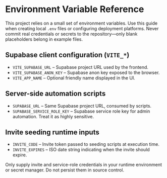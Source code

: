 # Environment Variable Reference

This project relies on a small set of environment variables. Use this guide when creating local `.env` files or configuring deployment platforms. Never commit real credentials or secrets to the repository—only blank placeholders belong in example files.

## Supabase client configuration (`VITE_*`)
- `VITE_SUPABASE_URL` – Supabase project URL used by the frontend.
- `VITE_SUPABASE_ANON_KEY` – Supabase anon key exposed to the browser.
- `VITE_APP_NAME` – Optional friendly name displayed in the UI.

## Server-side automation scripts
- `SUPABASE_URL` – Same Supabase project URL, consumed by scripts.
- `SUPABASE_SERVICE_ROLE_KEY` – Supabase service role key for admin automation. Treat it as highly sensitive.

## Invite seeding runtime inputs
- `INVITE_CODE` – Invite token passed to seeding scripts at execution time.
- `INVITE_EXPIRES` – ISO date string indicating when the invite should expire.

Only supply invite and service-role credentials in your runtime environment or secret manager. Do not persist them in source control.
